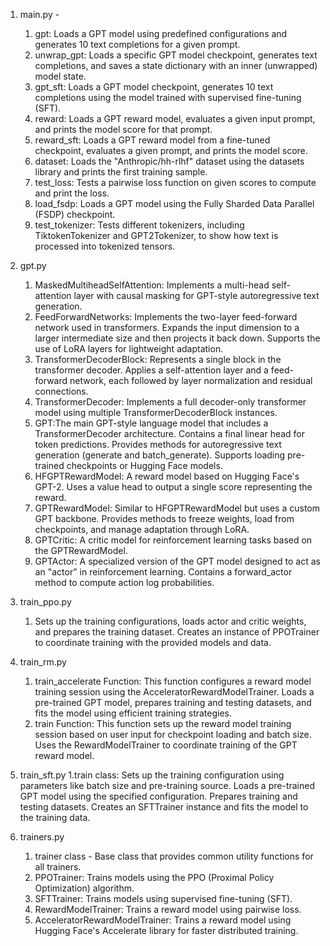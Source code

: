 1. main.py - 
   1. gpt: Loads a GPT model using predefined configurations and generates 10 text completions for a given prompt.
   2. unwrap_gpt: Loads a specific GPT model checkpoint, generates text completions, and saves a state dictionary with an inner (unwrapped) model state.
   3. gpt_sft: Loads a GPT model checkpoint, generates 10 text completions using the model trained with supervised fine-tuning (SFT).
   4. reward: Loads a GPT reward model, evaluates a given input prompt, and prints the model score for that prompt.
   5. reward_sft: Loads a GPT reward model from a fine-tuned checkpoint, evaluates a given prompt, and prints the model score.
   6. dataset: Loads the "Anthropic/hh-rlhf" dataset using the datasets library and prints the first training sample.
   7. test_loss: Tests a pairwise loss function on given scores to compute and print the loss.
   8. load_fsdp: Loads a GPT model using the Fully Sharded Data Parallel (FSDP) checkpoint.
   9. test_tokenizer: Tests different tokenizers, including TiktokenTokenizer and GPT2Tokenizer, to show how text is processed into tokenized tensors.

2. gpt.py
   1. MaskedMultiheadSelfAttention: Implements a multi-head self-attention layer with causal masking for GPT-style autoregressive text generation.
   2. FeedForwardNetworks: Implements the two-layer feed-forward network used in transformers.
      Expands the input dimension to a larger intermediate size and then projects it back down.
      Supports the use of LoRA layers for lightweight adaptation.
   3. TransformerDecoderBlock: Represents a single block in the transformer decoder. 
      Applies a self-attention layer and a feed-forward network, each followed by layer normalization and residual connections.
   4. TransformerDecoder: Implements a full decoder-only transformer model using multiple TransformerDecoderBlock instances.
   5. GPT:The main GPT-style language model that includes a TransformerDecoder architecture.
      Contains a final linear head for token predictions.
      Provides methods for autoregressive text generation (generate and batch_generate).
      Supports loading pre-trained checkpoints or Hugging Face models.
   6. HFGPTRewardModel: A reward model based on Hugging Face's GPT-2.
      Uses a value head to output a single score representing the reward.
   7. GPTRewardModel: Similar to HFGPTRewardModel but uses a custom GPT backbone.
      Provides methods to freeze weights, load from checkpoints, and manage adaptation through LoRA.
   8. GPTCritic: A critic model for reinforcement learning tasks based on the GPTRewardModel.
   9. GPTActor: A specialized version of the GPT model designed to act as an "actor" in reinforcement learning.
      Contains a forward_actor method to compute action log probabilities.

3. train_ppo.py
   1. Sets up the training configurations, loads actor and critic weights, and prepares the training dataset.
      Creates an instance of PPOTrainer to coordinate training with the provided models and data.

4. train_rm.py
   1. train_accelerate Function:
   This function configures a reward model training session using the AcceleratorRewardModelTrainer.
   Loads a pre-trained GPT model, prepares training and testing datasets, and fits the model using efficient training strategies.
   2. train Function:
   This function sets up the reward model training session based on user input for checkpoint loading and batch size.
   Uses the RewardModelTrainer to coordinate training of the GPT reward model.

5. train_sft.py 
   1.train class: Sets up the training configuration using parameters like batch size and pre-training source.
   Loads a pre-trained GPT model using the specified configuration.
   Prepares training and testing datasets.
   Creates an SFTTrainer instance and fits the model to the training data.

6. trainers.py
   1. trainer class - Base class that provides common utility functions for all trainers.
   2. PPOTrainer: Trains models using the PPO (Proximal Policy Optimization) algorithm.
   3. SFTTrainer: Trains models using supervised fine-tuning (SFT).
   4. RewardModelTrainer: Trains a reward model using pairwise loss.
   5. AcceleratorRewardModelTrainer: Trains a reward model using Hugging Face's Accelerate library for faster distributed training.
   

